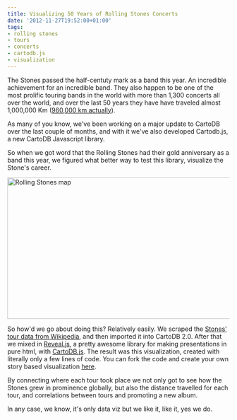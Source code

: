 ```yaml
---
title: Visualizing 50 Years of Rolling Stones Concerts
date: '2012-11-27T19:52:00+01:00'
tags:
- rolling stones
- tours
- concerts
- cartodb.js
- visualization
---
```


The Stones passed the half-centuty mark as a band this year. An incredible achievement for an incredible band. They also happen to be one of the most prolific touring bands in the world with more than 1,300 concerts all over the world, and over the last 50 years they have have traveled almost 1,000,000 Km (<a href="http://saleiva-beta.cartodb.com/api/v2/sql?q=SELECT%20sum(ST_length(the_geom::geography))%20FROM%20rolling_stones_tour_list">960,000 km actually</a>).

As many of you know, we've been working on a major update to CartoDB over the last couple of months, and with it we've also developed Cartodb.js, a new CartoDB Javascript library.

So when we got word that the Rolling Stones had their gold anniversary as a band this year, we figured what better way to test this library, visualize the Stone's career. 

<a href="http://rollingstones.vizzuality.com" title="Visualizing 50 years of The Rolling Stones" target="_blank"><img alt="Rolling Stones map" height="320" src="http://cartodb.s3.amazonaws.com/tumblr/posts/blogpostrolling.png" width="650"/></a>

So how'd we go about doing this? Relatively easily. We scraped the <a href="http://en.wikipedia.org/wiki/Rolling_Stones_concerts">Stones' tour data from Wikipedia</a>, and then imported it into CartoDB 2.0. After that we mixed in <a href="http://lab.hakim.se/reveal-js/">Reveal.js</a>, a pretty awesome library for making presentations in pure html, with <a href="https://github.com/CartoDB/cartodb.js/tree/develop" target="_blank">CartoDB.js</a>. The result was this visualization, created with literally only a few lines of code. You can fork the code and create your own story based visualization <a href="http://rollingstones.vizzuality.com" title="Visualizing 50 years of the Rolling Stones" target="_self">here</a>.

By connecting where each tour took place we not only got to see how the Stones grew in prominence globally, but also the distance travelled for each tour, and correlations between tours and promoting a new album. 

In any case, we know, it's only data viz but we like it, like it, yes we do. 
